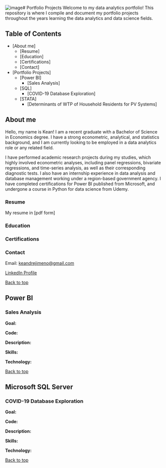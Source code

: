 ![image](https://github.com/user-attachments/assets/4e76521f-9c6a-41eb-86d7-92d12e8ea7a5)# Portfolio Projects
Welcome to my data analytics portfolio! This repository is where I compile and document my portfolio projects throughout the years learning the data analytics and data science fields. 

## Table of Contents
- [About me]
  - [Resume]
  - [Education]
  - [Certifications]
  - [Contact]
- [Portfolio Projects]
  - [Power BI]
    - [Sales Analysis]
  - [SQL]
    - [COVID-19 Database Exploration]
  - [STATA]
    - [Determinants of WTP of Household Residents for PV Systems]

## About me

Hello, my name is Kean! I am a recent graduate with a Bachelor of Science in Economics degree. I have a strong econometric, analytical, and statistics background, and I am currently looking to be employed in a data analytics role or any related field. 

I have performed academic research projects during my studies, which highly involved econometric analyses, including panel regressions, bivariate regressions, and time-series analysis, as well as their corresponding diagnostic tests. I also have an internship experience in data analysis and database management working under a region-based government agency. I have completed certifications for Power BI published from Microsoft, and undergone a course in Python for data science from Udemy.

### Resume

My resume in [pdf form] 

### Education



### Certifications



### Contact
Email: keandrejimeno@gmail.com 

[LinkedIn Profile](https://www.linkedin.com/in/keandrejimeno/)

[Back to top](#top)

## Power BI
### Sales Analysis

**Goal:**

**Code:**

**Description:**

**Skills:**

**Technology:**

[Back to top](#top)

## Microsoft SQL Server
### COVID-19 Database Exploration

**Goal:**

**Code:**

**Description:**

**Skills:**

**Technology:**

[Back to top](#top)
